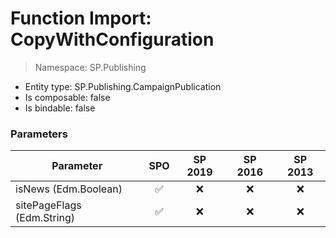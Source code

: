 # Function Import: CopyWithConfiguration

> Namespace: SP.Publishing

- Entity type: SP.Publishing.CampaignPublication
- Is composable: false
- Is bindable: false

### Parameters

Parameter | SPO | SP 2019 | SP 2016 | SP 2013
----------|:---:|:-------:|:-------:|:-------:
isNews (Edm.Boolean) | ✅ | ❌ | ❌ | ❌
sitePageFlags (Edm.String) | ✅ | ❌ | ❌ | ❌
